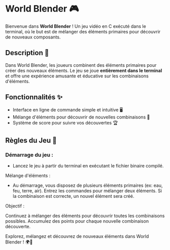 # World Blender 🎮

Bienvenue dans __World Blender__ ! Un jeu vidéo en C exécuté dans le terminal, où le but est de mélanger des éléments primaires pour découvrir de nouveaux composants.

## Description 📝

Dans World Blender, les joueurs combinent des éléments primaires pour créer des nouveaux éléments. Le jeu se joue __entièrement dans le terminal__ et offre une expérience amusante et éducative sur les combinaisons d'éléments.

## Fonctionnalités ✨

* Interface en ligne de commande simple et intuitive 🖥️
* Mélange d'éléments pour découvrir de nouvelles combinaisons 🌟
* Système de score pour suivre vos découvertes 🏆

## Règles du Jeu 📜

### Démarrage du jeu :

* Lancez le jeu à partir du terminal en exécutant le fichier binaire compilé.

Mélange d'éléments :

* Au démarrage, vous disposez de plusieurs éléments primaires (ex: eau, feu, terre, air).
Entrez les commandes pour mélanger deux éléments.
Si la combinaison est correcte, un nouvel élément sera créé.

Objectif :

Continuez à mélanger des éléments pour découvrir toutes les combinaisons possibles.
Accumulez des points pour chaque nouvelle combinaison découverte.

Explorez, mélangez et découvrez de nouveaux éléments dans World Blender ! 🌍🔀


